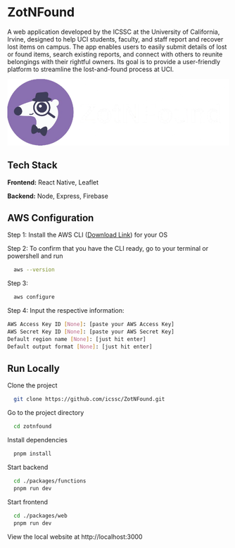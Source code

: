 ﻿
# ZotNFound
A web application developed by the ICSSC at the University of California, Irvine, designed to help UCI students, faculty, and staff report and recover lost items on campus. The app enables users to easily submit details of lost or found items, search existing reports, and connect with others to reunite belongings with their rightful owners. Its goal is to provide a user-friendly platform to streamline the lost-and-found process at UCI.

![Logo](./packages/web/src/assets/images/banner.png)


## Tech Stack

**Frontend:** React Native, Leaflet

**Backend:** Node, Express, Firebase


## AWS Configuration

Step 1: Install the AWS CLI ([Download Link](https://docs.aws.amazon.com/cli/latest/userguide/getting-started-install.html)) for your OS

Step 2: To confirm that you have the CLI ready, go to your terminal or powershell and run 
```bash
  aws --version
```

Step 3:

```bash
  aws configure
```

Step 4: Input the respective information:
```bash
AWS Access Key ID [None]: [paste your AWS Access Key]
AWS Secret Key ID [None]: [paste your AWS Secret Key]
Default region name [None]: [just hit enter]
Default output format [None]: [just hit enter]
```
    

## Run Locally

Clone the project

```bash
  git clone https://github.com/icssc/ZotNFound.git
```

Go to the project directory

```bash
  cd zotnfound
```

Install dependencies

```bash
  pnpm install
```

Start backend 

```bash
  cd ./packages/functions
  pnpm run dev

```
    

Start frontend 

```bash
  cd ./packages/web
  pnpm run dev
```
View the local website at http://localhost:3000
